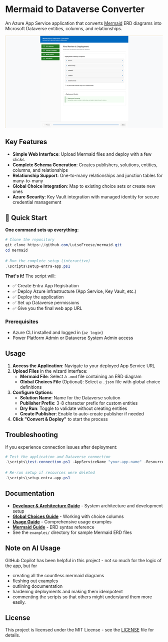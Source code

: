 # Mermaid to Dataverse Converter

An Azure App Service application that converts [Mermaid](https://www.mermaidchart.com/) ERD diagrams into Microsoft Dataverse entities, columns, and relationships.

![Mermaid ERD to Dataverse Converter](docs/media/mermaid-converter-final.png)

## Key Features

- **Simple Web Interface**: Upload Mermaid files and deploy with a few clicks
- **Complete Schema Generation**: Creates publishers, solutions, entities, columns, and relationships
- **Relationship Support**: One-to-many relationships and junction tables for many-to-many
- **Global Choice Integration**: Map to existing choice sets or create new ones
- **Azure Security**: Key Vault integration with managed identity for secure credential management

## 🚀 Quick Start

**One command sets up everything:**

```powershell
# Clone the repository
git clone https://github.com/LuiseFreese/mermaid.git
cd mermaid

# Run the complete setup (interactive)
.\scripts\setup-entra-app.ps1
```

**That's it!** The script will:
- ✅ Create Entra App Registration
- ✅ Deploy Azure infrastructure (App Service, Key Vault, etc.)
- ✅ Deploy the application
- ✅ Set up Dataverse permissions
- ✅ Give you the final web app URL

### Prerequisites
- Azure CLI installed and logged in (`az login`)
- Power Platform Admin or Dataverse System Admin access

## Usage

1. **Access the Application**: Navigate to your deployed App Service URL
2. **Upload Files** in the wizard interface:
   - **Mermaid File**: Select a `.mmd` file containing an ERD diagram
   - **Global Choices File** (Optional): Select a `.json` file with global choice definitions
3. **Configure Options**:
   - **Solution Name**: Name for the Dataverse solution
   - **Publisher Prefix**: 3-8 character prefix for custom entities
   - **Dry Run**: Toggle to validate without creating entities
   - **Create Publisher**: Enable to auto-create publisher if needed
4. **Click "Convert & Deploy"** to start the process

## Troubleshooting

If you experience connection issues after deployment:

```powershell
# Test the application and Dataverse connection
.\scripts\test-connection.ps1 -AppServiceName "your-app-name" -ResourceGroup "your-resource-group"

# Re-run setup if resources were deleted
.\scripts\setup-entra-app.ps1
```

## Documentation

- **[Developer & Architecture Guide](docs/DEVELOPER_ARCHITECTURE.md)** - System architecture and development setup
- **[Global Choices Guide](docs/GLOBAL-CHOICES-GUIDE.md)** - Working with choice columns
- **[Usage Guide](docs/USAGE-GUIDE.md)** - Comprehensive usage examples
- **[Mermaid Guide](docs/MERMAID-GUIDE.md)** - ERD syntax reference
- See the `examples/` directory for sample Mermaid ERD files


## Note on AI Usage

GitHub Copilot has been helpful in this project - not so much for the logic of the app, but for 

* creating all the countless mermaid diagrams
* fleshing out examples
* outlining documentation
* hardening deployments and making them idempotent
* commenting the scripts so that others might understand them more easily. 


## License

This project is licensed under the MIT License - see the [LICENSE](LICENSE) file for details.

